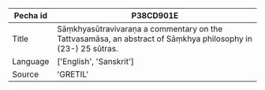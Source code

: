 |Pecha id | P38CD901E
| --- | --- 
|Title | Sāṃkhyasūtravivaraṇa a commentary on the Tattvasamāsa, an abstract of Sāṃkhya philosophy in (23-) 25 sūtras. 
|Language | ['English', 'Sanskrit']
|Source | 'GRETIL'